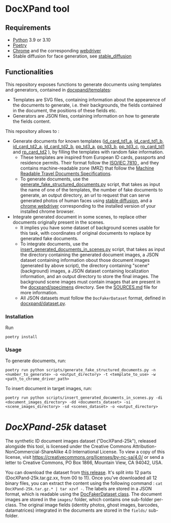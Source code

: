 # DocXPand tool

## Requirements
* [Python](https://www.python.org/downloads/) 3.9 or 3.10
* [Poetry](https://python-poetry.org/)
* [Chrome](https://www.google.com/chrome/) and the corresponding [webdriver](https://googlechromelabs.github.io/chrome-for-testing/)
* Stable diffusion for face generation, see [stable_diffusion](stable_diffusion/README.md)

## Functionalities

This repository exposes functions to generate documents using templates and generators, contained in [docxpand/templates](docxpand/templates):

* Templates are SVG files, containing information about the appearence of the documents to generate, i.e. their backgrounds, the fields contained in the document, the positions of these fields etc.
* Generators are JSON files, containing information on how to generate the fields content.

This repository allows to :
* Generate documents for known templates ([id_card_td1_a](docxpand/templates/id_card_td1_a), [id_card_td1_b](docxpand/templates/id_card_td1_b), [id_card_td2_a](docxpand/templates/id_card_td2_a), [id_card_td2_b](docxpand/templates/id_card_td2_b), [pp_td3_a](docxpand/templates/pp_td3_a), [pp_td3_b](docxpand/templates/pp_td3_b), [pp_td3_c](docxpand/templates/pp_td3_c), [rp_card_td1](docxpand/templates/rp_card_td1) and [rp_card_td2](docxpand/templates/rp_card_td2) ), by filling the templates with random fake information.
    - These templates are inspired from European ID cards, passports and residence permits. Their format follow the [ISO/IEC 7810
](https://en.wikipedia.org/wiki/ISO/IEC_7810), and they contains machine-readable zone (MRZ) that follow the [Machine Readable Travel Documents Specifications](https://www.icao.int/publications/Documents/9303_p3_cons_en.pdf).  
    - To generate documents, use the [generate_fake_structured_documents.py](scripts/dataset/generate_fake_structured_documents.py) script, that takes as input the name of one of the templates, the number of fake documents to generate, an output directory, an url to request that can serve generated photos of human faces using [stable diffusion](stable_diffusion/README.md), and a [chrome webdriver](https://googlechromelabs.github.io/chrome-for-testing/) corresponding to the installed version of your installed chrome browser.
* Integrate generated document in some scenes, to replace other documents originally present in the scenes.
    - It implies you have some dataset of background scenes usable for this task, with coordinates of original documents to replace by generated fake documents. 
    - To integrate documents, use the [insert_generated_documents_in_scenes.py](scripts/dataset/insert_generated_documents_in_scenes.py) script, that takes as input the directory containing the generated document images, a JSON dataset containing information obout those document images (generated by above script), the directory containing "scene" (background) images, a JSON dataset containing localization information, and an output directory to store the final images. The background scene images must contain images that are present in the [docxpand/specimens](docxpand/specimens) directory. See the [SOURCES.md](docxpand/specimens/SOURCES.md) file for more information.
    - All JSON datasets must follow the `DocFakerDataset` format, defined in [docxpand/dataset.py](docxpand/dataset.py).

### Installation

Run 

    poetry install

### Usage

To generate documents, run:

    poetry run python scripts/generate_fake_structured_documents.py -n <number_to_generate> -o <output_directory> -t <template_to_use> -w <path_to_chrome_driver_path>

To insert document in target images, run:

    poetry run python scripts/insert_generated_documents_in_scenes.py -di <document_images_directory> -dd <documents_dataset> -si <scene_images_directory> -sd <scenes_dataset> -o <output_directory>

# *DocXPand-25k* dataset
The synthetic ID document images dataset ("DocXPand-25k"), released alongside this tool, is licensed under the Creative Commons Attribution-NonCommercial-ShareAlike 4.0 International License. To view a copy of this license, visit https://creativecommons.org/licenses/by-nc-sa/4.0/ or send a letter to Creative Commons, PO Box 1866, Mountain View, CA 94042, USA.

You can download the dataset from [this release](https://github.com/QuickSign/docxpand/releases/tag/v1.0.0). It's split into 12 parts (DocXPand-25k.tar.gz.xx, from 00 to 11). Once you've downloaded all 12 binary files, you can extract the content using the following command : `cat DocXPand-25k.tar.gz.* | tar xzvf -`.
The labels are stored in a JSON format, which is readable using the [DocFakerDataset class](https://github.com/QuickSign/docxpand/blob/v1.0.0/docxpand/dataset.py#L276C7-L276C22). The document images are stored in the `images/` folder, which contains one sub-folder per-class. The original image fields (identity photos, ghost images, barcodes, datamatrices) integrated in the documents are stored in the `fields/` sub-folder.
